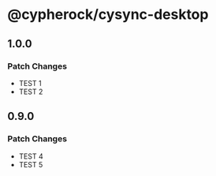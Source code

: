 # @cypherock/cysync-desktop

## 1.0.0

### Patch Changes

- TEST 1
- TEST 2

## 0.9.0

### Patch Changes

- TEST 4
- TEST 5
